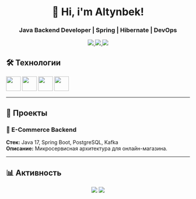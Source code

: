 <div align="center">
  <h1>👋 Hi, i'm Altynbek!</h1>
  <h3> Java Backend Developer | Spring | Hibernate | DevOps</h3>
  <div>
    <a href="https://linkedin.com/in/altynbek-umbetbayev">
      <img src="https://img.shields.io/badge/LinkedIn-0A66C2?style=for-the-badge&logo=linkedin&logoColor=white">
    </a>
    <a href="mailto:erasyl.altinbek@gmail.com">
      <img src="https://img.shields.io/badge/Gmail-EA4335?style=for-the-badge&logo=gmail&logoColor=white">
    </a>
    <a href="https://t.me/Umbetbayev03">
      <img src="https://img.shields.io/badge/Telegram-26A5E4?style=for-the-badge&logo=telegram&logoColor=white">
    </a>
  </div>
</div>

## 🛠 Технологии
<img src="https://cdn.jsdelivr.net/gh/devicons/devicon/icons/java/java-original.svg" width="40" height="40"/> 
<img src="https://cdn.jsdelivr.net/gh/devicons/devicon/icons/spring/spring-original.svg" width="40" height="40"/> 
<img src="https://cdn.jsdelivr.net/gh/devicons/devicon/icons/docker/docker-original.svg" width="40" height="40"/> 
<img src="https://cdn.jsdelivr.net/gh/devicons/devicon/icons/postgresql/postgresql-original.svg" width="40" height="40"/> 

---

## 🚀 Проекты
### 🔧 E-Commerce Backend
**Стек:** Java 17, Spring Boot, PostgreSQL, Kafka  
**Описание:** Микросервисная архитектура для онлайн-магазина.  

---

## 📊 Активность
<div align="center">
  <img src="https://github-readme-stats.vercel.app/api?username=Altynbek03&show_icons=true&theme=dark" />
  <img src="https://github-readme-stats.vercel.app/api/top-langs/?username=Altynbek03&layout=compact&theme=dark" />
</div>

